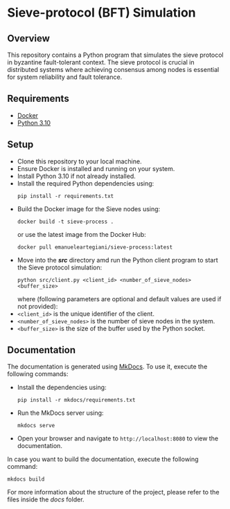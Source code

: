 # Sieve-protocol (BFT) Simulation

## Overview
This repository contains a Python program that simulates the sieve protocol in byzantine fault-tolerant context.
The sieve protocol is crucial in distributed systems where achieving consensus among nodes is essential for
system reliability and fault tolerance.

## Requirements
- [Docker](https://docs.docker.com/get-docker/)
- [Python 3.10](https://www.python.org/downloads/)

## Setup
- Clone this repository to your local machine.
- Ensure Docker is installed and running on your system.
- Install Python 3.10 if not already installed.
- Install the required Python dependencies using:
    ```
    pip install -r requirements.txt
    ```
- Build the Docker image for the Sieve nodes using:
    ```
    docker build -t sieve-process .
    ```
  or use the latest image from the Docker Hub:
    ```
    docker pull emanueleartegiani/sieve-process:latest
    ```
- Move into the ***src*** directory amd run the Python client program to start the Sieve protocol simulation:
    ```
    python src/client.py <client_id> <number_of_sieve_nodes> <buffer_size>
    ```
    where (following parameters are optional and default values are used if not provided):
- `<client_id>` is the unique identifier of the client.
- `<number_of_sieve_nodes>` is the number of sieve nodes in the system.
- `<buffer_size>` is the size of the buffer used by the Python socket.

## Documentation
The documentation is generated using [MkDocs](https://www.mkdocs.org/). To use it, execute the following commands:
- Install the dependencies using:
    ```
    pip install -r mkdocs/requirements.txt
    ```
- Run the MkDocs server using:
    ```
    mkdocs serve
    ```
- Open your browser and navigate to `http://localhost:8080` to view the documentation.

In case you want to build the documentation, execute the following command:
```
mkdocs build
```
For more information about the structure of the project, please refer to the files inside the _docs_ folder.